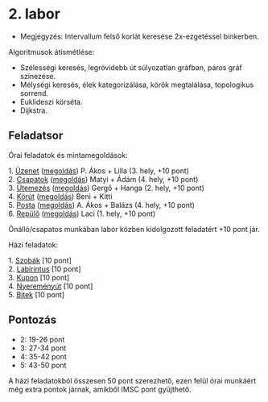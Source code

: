 # 2\. labor

- Megjegyzés: Intervallum felső korlát keresése 2x-ezgetéssel binkerben.

Algoritmusok átismétlése:

- Szélességi keresés, legrövidebb út súlyozatlan gráfban, páros gráf színezése.
- Mélységi keresés, élek kategorizálása, körök megtalálása, topologikus sorrend.
- Euklideszi körséta.
- Dijkstra.

## Feladatsor

Órai feladatok és mintamegoldások:

1\. [Üzenet](./ora1-uzenet/) ([megoldás](./ora1-uzenet/uzenet.cpp)) P. Ákos + Lilla (3. hely, +10 pont)    
2\. [Csapatok](./ora2-csapatok/) ([megoldás](./ora2-csapatok/csapatok.cpp)) Matyi + Ádám (4. hely, +10 pont)  
3\. [Ütemezés](./ora3-utemezes/) ([megoldás](./ora3-utemezes/utemezes.cpp)) Gergő + Hanga (2. hely, +10 pont)  
4\. [Körút](./ora4-korut/) ([megoldás](./ora4-korut/korut.cpp)) Beni + Kitti  
5\. [Posta](./ora5-posta/) ([megoldás](./ora5-posta/posta.cpp)) A. Ákos + Balázs (4. hely, +10 pont)  
6\. [Repülő](./ora6-repulo/) ([megoldás](./ora6-repulo/repulo.cpp)) Laci (1. hely, +10 pont)  

Önálló/csapatos munkában labor közben kidolgozott feladatért +10 pont jár.

Házi feladatok:

1\. [Szobák](./hf1-szobak/) [10 pont]  
2\. [Labirintus](./hf2-labirintus/) [10 pont]  
3\. [Kupon](./hf3-kupon/) [10 pont]  
4\. [Nyereményút](./hf4-nyeremenyut/) [10 pont]  
5\. [Bitek](./hf5-bitek/)  [10 pont]

## Pontozás

- 2: 19-26 pont
- 3: 27-34 pont
- 4: 35-42 pont
- 5: 43-50 pont

A házi feladatokból összesen 50 pont szerezhető, ezen felül órai munkáért még extra pontok járnak, amikből IMSC pont gyűjthető.
